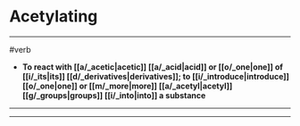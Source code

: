 # Acetylating
---
#verb
- **To react with [[a/_acetic|acetic]] [[a/_acid|acid]] or [[o/_one|one]] of [[i/_its|its]] [[d/_derivatives|derivatives]]; to [[i/_introduce|introduce]] [[o/_one|one]] or [[m/_more|more]] [[a/_acetyl|acetyl]] [[g/_groups|groups]] [[i/_into|into]] a substance**
---
---
